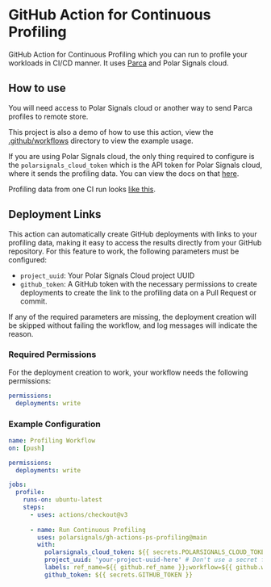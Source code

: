# GitHub Action for Continuous Profiling

GitHub Action for Continuous Profiling which you can run to profile your workloads in CI/CD manner. It uses [Parca](https://www.parca.dev/) and Polar Signals cloud.

## How to use

You will need access to Polar Signals cloud or another way to send Parca profiles to remote store. 

This project is also a demo of how to use this action, view the [.github/workflows](.github/workflows) directory to view the example usage.

If you are using Polar Signals cloud, the only thing required to configure is the `polarsignals_cloud_token` which is the API token for Polar Signals cloud, where it sends the profiling data. You can view the docs on that [here](https://www.polarsignals.com/docs/generating-tokens).

Profiling data from one CI run looks [like this](https://pprof.me/475d1cc/).

## Deployment Links

This action can automatically create GitHub deployments with links to your profiling data, making it easy to access the results directly from your GitHub repository. For this feature to work, the following parameters must be configured:

- `project_uuid`: Your Polar Signals Cloud project UUID
- `github_token`: A GitHub token with the necessary permissions to create deployments to create the link to the profiling data on a Pull Request or commit.

If any of the required parameters are missing, the deployment creation will be skipped without failing the workflow, and log messages will indicate the reason.

### Required Permissions

For the deployment creation to work, your workflow needs the following permissions:

```yaml
permissions:
  deployments: write
```

### Example Configuration

```yaml
name: Profiling Workflow
on: [push]

permissions:
  deployments: write

jobs:
  profile:
    runs-on: ubuntu-latest
    steps:
      - uses: actions/checkout@v3
      
      - name: Run Continuous Profiling
        uses: polarsignals/gh-actions-ps-profiling@main
        with:
          polarsignals_cloud_token: ${{ secrets.POLARSIGNALS_CLOUD_TOKEN }}
          project_uuid: 'your-project-uuid-here' # Don't use a secret for this, it's not sensitive, and otherwise the URL will be partially redacted.
          labels: ref_name=${{ github.ref_name }};workflow=${{ github.workflow }};gh_run_id=${{ github.run_id }}
          github_token: ${{ secrets.GITHUB_TOKEN }}
```

